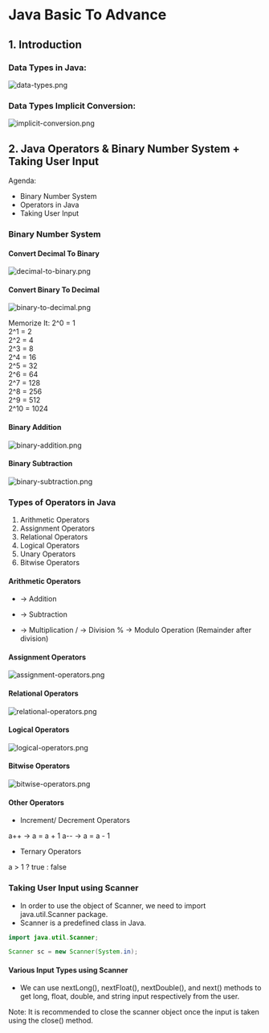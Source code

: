 # Java Basic To Advance

## 1. Introduction

### Data Types in Java:
![data-types.png](images/data-types.png)

### Data Types Implicit Conversion:

![implicit-conversion.png](images/implicit-conversion.png)

## 2. Java Operators & Binary Number System + Taking User Input

Agenda:
- Binary Number System
- Operators in Java
- Taking User Input

### Binary Number System

#### Convert Decimal To Binary

![decimal-to-binary.png](images/decimal-to-binary.png)

#### Convert Binary To Decimal

![binary-to-decimal.png](images/binary-to-decimal.png)

Memorize It:
2^0 = 1  
2^1 = 2  
2^2 = 4  
2^3 = 8  
2^4 = 16  
2^5 = 32  
2^6 = 64  
2^7 = 128  
2^8 = 256  
2^9 = 512  
2^10 = 1024

#### Binary Addition

![binary-addition.png](images/binary-addition.png)

#### Binary Subtraction

![binary-subtraction.png](images/binary-subtraction.png)

### Types of Operators in Java

1. Arithmetic Operators
2. Assignment Operators
3. Relational Operators
4. Logical Operators
5. Unary Operators
6. Bitwise Operators

#### Arithmetic Operators

+ -> Addition
- -> Subtraction
* -> Multiplication
/ -> Division
% -> Modulo Operation (Remainder after division)

#### Assignment Operators

![assignment-operators.png](images/assignment-operators.png)

#### Relational Operators

![relational-operators.png](images/relational-operators.png)

#### Logical Operators

![logical-operators.png](images/logical-operators.png)

#### Bitwise Operators

![bitwise-operators.png](images/bitwise-operators.png)

#### Other Operators

- Increment/ Decrement Operators

a++ -> a = a + 1
a-- -> a = a - 1

- Ternary Operators

a > 1 ? true : false

### Taking User Input using Scanner

- In order to use the object of Scanner, we need to import java.util.Scanner package.
- Scanner is a predefined class in Java.

```java
import java.util.Scanner;

Scanner sc = new Scanner(System.in);
```

#### Various Input Types using Scanner

- We can use nextLong(), nextFloat(), nextDouble(), and next() methods to get long, float, double, and string input respectively from the user.

Note: It is recommended to close the scanner object once the input is taken using the close() method.
